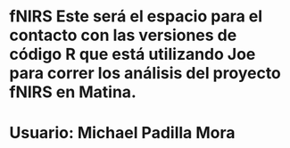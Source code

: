 # fNIRS Este será el espacio para el contacto con las versiones de código R que está utilizando Joe para correr los análisis del proyecto fNIRS en Matina.
# Usuario: Michael Padilla Mora
